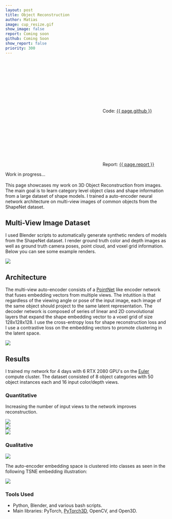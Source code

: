 ```yaml
---
layout: post
title: Object Reconstruction
author: Matias
image: cup_resize.gif
show_image: false
report: Coming soon
github: Coming Soon
show_report: false
priority: 300
---
```


<div style="margin-top: 2em"></div>
  <div class="row">
    <p class="project-links">
        <svg class="svg-icon grey"><use xlink:href="{{ '/assets/minima-social-icons.svg#pdf' | relative_url }}"></use></svg>
        Code: <a href="{{ site.baseurl }}/assets/reports/{{ page.github }}" target="_blank">{{ page.github }}</a>
    </p> 
    <p class="project-links">
        <svg class="svg-icon grey"><use xlink:href="{{ '/assets/minima-social-icons.svg#pdf' | relative_url }}"></use></svg>
        Report: <a href="{{ site.baseurl }}/assets/reports/{{ page.report }}" target="_blank">{{ page.report }}</a>
    </p> 
    <p>
    Work in progress... <br> <br>
    This page showcases my work on 3D Object Reconstruction from images. The main goal is to learn category level object class and shape information from a large dataset of shape models. I trained a 
    auto-encoder neural network architecture on multi-view images of common objects from the ShapeNet dataset.  </p>
    <div class="row">
    <h2>Multi-View Image Dataset</h2>
    <p> I used Blender scripts to automatically generate synthetic renders of models from the ShapeNet dataset. I render ground truth color and depth images as well as ground truth camera poses, point cloud, and voxel grid information. Below you can see some example renders. 
    </p>
    <div class = 'project-image'>
        <img src="../assets/images/dataset.png" class="">
    </div>  
    <h2>Architecture</h2>
    <p> The multi-view auto-encoder consists of a <a href="https://arxiv.org/abs/1612.00593">PointNet</a> like encoder network that fuses embedding vectors from multiple views. The intutition is that regardless of the viewing angle or pose of the input image, each image of the same object should project to the same latent representation. The decoder network is composed of series of linear and 2D convolutional layers that expand the shape embedding vector to a voxel grid of size 128x128x128. I use the cross-entropy loss for shape reconstruction loss and I use a contrastive loss on the embedding vectors to promote clustering in the latent space. </p>
    <div class = 'project-image'>
        <img src="../assets/images/diagram.png" class="">
    </div>  
    <h2>Results</h2>
    <p>I trained my network for 4 days with 6 RTX 2080 GPU's on the <a href = "https://scicomp.ethz.ch/wiki/Euler">Euler</a> compute cluster. The dataset consisted of 8 object categories with 50 object instances each and 16 input color/depth views.
    </p>
    <h3>Quantitative</h3>
    <p> Increasing the number of input views to the network improves reconstruction.<p>
    <div class = "row">
      <img src="../assets/images/table_res.png" class="">
    </div>
   <div class="row">
        <div class = "column">
        <img src="../assets/images/graph2.png" class="">
        </div>
        <div class = "column"> 
            <img src="../assets/images/graph.png" class="">
        </div>
    </div>
    <h3>Qualitative</h3>
    <div class = 'project-image'>
        <img src="../assets/images/results_pic.png" class="">
    </div>  
    <p>The auto-encoder embedding space is clustered into classes as seen in the following TSNE embedding illustration:</p>
     <div class = 'project-image'>
        <img src="../assets/images/tsne_okay_4.png" class="">
    </div>  
    <h3>Tools Used</h3>
    <ul>
        <li>Python, Blender, and various bash scripts.</li>
        <li>Main libraries: PyTorch, <a href="https://github.com/facebookresearch/pytorch3d">PyTorch3D</a>, OpenCV, and Open3D.</li>
    </ul>






